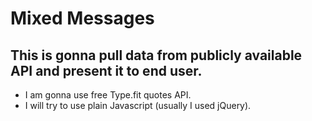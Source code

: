# Mixed Messages

## This is gonna pull data from publicly available API and present it to end user.

+ I am gonna use free Type.fit quotes API.
+ I will try to use plain Javascript (usually I used jQuery).